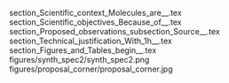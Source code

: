section_Scientific_context_Molecules_are__.tex
section_Scientific_objectives_Because_of__.tex
section_Proposed_observations_subsection_Source__.tex
section_Technical_justification_With_1h__.tex
section_Figures_and_Tables_begin__.tex
figures/synth_spec2/synth_spec2.png
figures/proposal_corner/proposal_corner.jpg

  